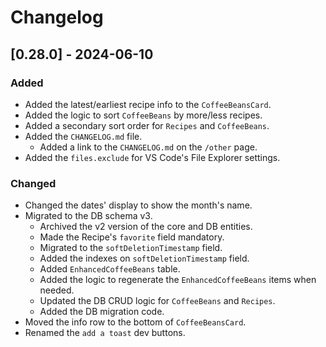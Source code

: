 # Changelog

## [0.28.0] - 2024-06-10

### Added

- Added the latest/earliest recipe info to the `CoffeeBeansCard`.
- Added the logic to sort `CoffeeBeans` by more/less recipes.
- Added a secondary sort order for `Recipes` and `CoffeeBeans`.
- Added the `CHANGELOG.md` file.
  - Added a link to the `CHANGELOG.md` on the `/other` page.
- Added the `files.exclude` for VS Code's File Explorer settings.

### Changed

- Changed the dates' display to show the month's name.
- Migrated to the DB schema v3. 
  - Archived the v2 version of the core and DB entities.
  - Made the Recipe's `favorite` field mandatory.
  - Migrated to the `softDeletionTimestamp` field.
  - Added the indexes on `softDeletionTimestamp` field.
  - Added `EnhancedCoffeeBeans` table.
  - Added the logic to regenerate the `EnhancedCoffeeBeans` items when needed.
  - Updated the DB CRUD logic for `CoffeeBeans` and `Recipes`.
  - Added the DB migration code.
- Moved the info row to the bottom of `CoffeeBeansCard`.
- Renamed the `add a toast` dev buttons.